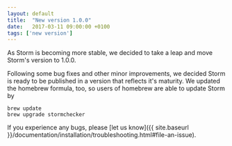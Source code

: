 ```yaml
---
layout: default
title:  "New version 1.0.0"
date:   2017-03-11 09:00:00 +0100
tags: ['new version']
---
```


As Storm is becoming more stable, we decided to take a leap and move Storm's version to 1.0.0.
<!--more-->

Following some bug fixes and other minor improvements, we decided Storm is ready to be published in a version that reflects it's maturity. We updated the homebrew formula, too, so users of homebrew are able to update Storm by

```shell
brew update
brew upgrade stormchecker
```

If you experience any bugs, please [let us know]({{ site.baseurl }}/documentation/installation/troubleshooting.html#file-an-issue).
